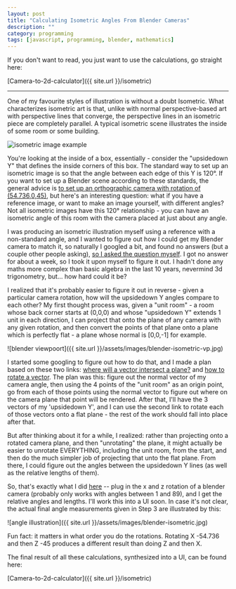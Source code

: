```yaml
---
layout: post
title: "Calculating Isometric Angles From Blender Cameras"
description: ""
category: programming
tags: [javascript, programming, blender, mathematics]
---
```


If you don't want to read, you just want to use the calculations, go straight here:

[Camera-to-2d-calculator]({{ site.url }}/isometric)

---

One of my favourite styles of illustration is without a doubt Isometric. What characterizes isometric art is that, unlike with normal perspective-based art with perspective lines that converge, the perspective lines in an isometric piece are completely parallel. A typical isometric scene illustrates the inside of some room or some building.

![isometric image example](https://miro.medium.com/v2/resize:fit:2000/1*Fwxd15gCD7moqaLyCH7lDw.jpeg)

You're looking at the inside of a box, essentially - consider the "upsidedown Y" that defines the inside corners of this box. The standard way to set up an isometric image is so that the angle between each edge of this Y is 120°. If you want to set up a Blender scene according to these standards, the general advice is [to set up an orthographic camera with rotation of (54.736,0,45)](https://blender.stackexchange.com/questions/135306/setting-up-an-isometric-view), but here's an interesting question: what if you have a reference image, or want to make an image yourself, with different angles? Not all isometric images have this 120° relationship - you can have an isometric angle of this room with the camera placed at just about any angle.

I was producing an isometric illustration myself using a reference with a non-standard angle, and I wanted to figure out how I could get my Blender camera to match it, so naturally I googled a bit, and found no answers (but a couple other people asking), [so I asked the question myself](https://math.stackexchange.com/questions/4906576/how-can-i-calculate-the-angles-of-a-given-orthographic-camera-perspective/4910902#4910902). I got no answer for about a week, so I took it upon myself to figure it out. I hadn't done any maths more complex than basic algebra in the last 10 years, nevermind 3d trigonometry, but... how hard could it be?

I realized that it's probably easier to figure it out in reverse - given a particular camera rotation, how will the upsidedown Y angles compare to each other? My first thought process was, given a "unit room" - a room whose back corner starts at (0,0,0) and whose "upsidedown Y" extends 1 unit in each direction, I can project that onto the plane of any camera with any given rotation, and then convert the points of that plane onto a plane which is perfectly flat - a plane whose normal is [0,0,-1] for example. 

![blender viewpoort]({{ site.url }}/assets/images/blender-isometric-vp.jpg)

I started some googling to figure out how to do that, and I made a plan based on these two links: [where will a vector intersect a plane?](https://math.stackexchange.com/questions/100439/determine-where-a-vector-will-intersect-a-plane) and [how to rotate a vector](https://stackoverflow.com/questions/14607640/rotating-a-vector-in-3d-space). The plan was this: figure out the normal vector of my camera angle, then using the 4 points of the "unit room" as an origin point, go from each of those points using the normal vector to figure out where on the camera plane that point will be rendered. After that, I'll have the 3 vectors of my 'upsidedown Y', and I can use the second link to rotate each of those vectors onto a flat plane - the rest of the work should fall into place after that.

But after thinking about it for a while, I realized: rather than projecting onto a rotated camera plane, and then "unrotating" the plane, it might actually be easier to unrotate EVERYTHING, including the unit room, from the start, and then do the much simpler job of projecting that unto the flat plane. From there, I could figure out the angles between the upsidedown Y lines (as well as the relative lengths of them).

So, that's exactly what I did [here](https://jsfiddle.net/3aqew0c9/3/) -- plug in the x and z rotation of a blender camera (probably only works with angles between 1 and 89), and I get the relative angles and lengths. I'll work this into a UI soon. In case it's not clear, the actual final angle measurements given in Step 3 are illustrated by this:

![angle illustration]({{ site.url }}/assets/images/blender-isometric.jpg)

Fun fact: it matters in what order you do the rotations. Rotating X -54.736 and then Z -45 produces a different result than doing Z and then X.

The final result of all these calculations, synthesized into a UI, can be found here:

[Camera-to-2d-calculator]({{ site.url }}/isometric)
